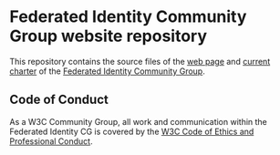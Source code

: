 # Federated Identity Community Group website repository

This repository contains the source files of the
[web page](https://fedidcg.github.io/) and
[current charter](https://fedidcg.github.io/charter) of the
[Federated Identity Community Group](https://fedidcg.github.io/).

## Code of Conduct

As a W3C Community Group, all work and communication within the Federated Identity
CG is covered by the
[W3C Code of Ethics and Professional Conduct](https://www.w3.org/Consortium/cepc/).
 